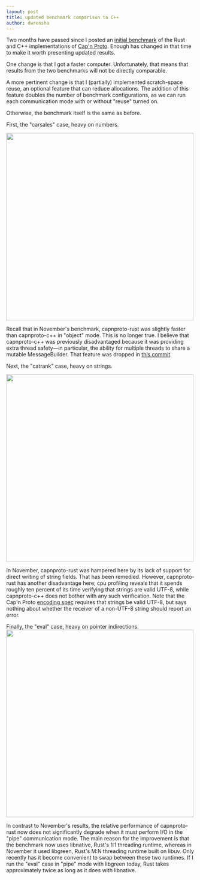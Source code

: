 ```yaml
---
layout: post
title: updated benchmark comparison to C++
author: dwrensha
---
```


Two months have passed since I posted an
[initial benchmark]({{site.baseurl}}/2013/11/16/benchmark.html)
of the Rust and C++ implementations of [Cap'n Proto](http://kentonv.github.io/capnproto/).
Enough has changed in that time to make it worth
presenting updated results.

One change is that I got a faster computer. Unfortunately,
that means that results from the two benchmarks will not be directly
comparable.

A more pertinent change
is that I (partially) implemented scratch-space reuse,
an optional feature that can reduce allocations.
The addition of this feature doubles the number of benchmark configurations,
as we can run each communication mode with or without "reuse" turned on.

Otherwise, the benchmark itself is the same as before.

First, the "carsales" case, heavy on numbers.

<img src="{{site.baseurl}}/assets/carsales-2014-01-14.png"
     width="500"/>

Recall that in November's benchmark,
capnproto-rust was slightly faster than capnproto-c++
in "object" mode.
This is no longer true.
I believe that capnproto-c++
was previously disadvantaged
because it was providing
extra thread safety&mdash;in particular,
the ability for multiple threads
to share a mutable MessageBuilder.
That feature was dropped in
[this commit](https://github.com/kentonv/capnproto/commit/c5bed0d2967193b095f980341fd88dc7decd5e94).

Next, the "catrank" case, heavy on strings.

<img src="{{site.baseurl}}/assets/catrank-2014-01-14.png"
     width="500"/>

In November, capnproto-rust was hampered here
by its lack of support for
direct writing of string fields.
That has been remedied.
However, capnproto-rust
has another disadvantage here;
cpu profiling reveals that
it spends roughly ten percent of its time verifying that strings
are valid UTF-8, while capnproto-c++
does not bother with any such verification.
Note that the Cap'n Proto [encoding spec](http://kentonv.github.io/capnproto/encoding.html#blobs)
requires that strings be valid UTF-8, but says
nothing about whether
the receiver of a non-UTF-8 string
should report an error.

Finally, the "eval" case, heavy on pointer indirections.
<img src="{{site.baseurl}}/assets/eval-2014-01-14.png"
     width="500"/>


In contrast to November's results,
the relative performance of capnproto-rust now does not
significantly degrade when it must perform I/O in the "pipe"
communication mode.
The main reason for the improvement is
that the benchmark now uses libnative, Rust's 1:1 threading runtime,
whereas in November
it used libgreen,
Rust's M:N threading runtime built on libuv.
Only recently has it become convenient to swap between
these two runtimes.
If I run the "eval" case in "pipe" mode with libgreen today,
Rust takes approximately twice as long as it does with libnative.


